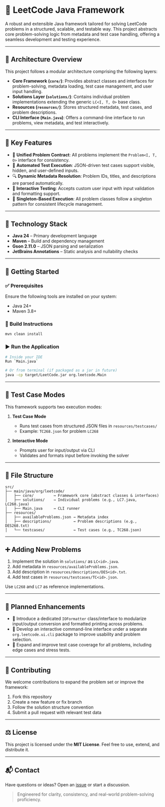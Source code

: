 # 🧠 LeetCode Java Framework

A robust and extensible Java framework tailored for solving LeetCode problems in a structured, scalable, and testable way. This project abstracts core problem-solving logic from metadata and test case handling, offering a seamless development and testing experience.

---

## 📀 Architecture Overview

This project follows a modular architecture comprising the following layers:

* **Core Framework (`core/`)**: Provides abstract classes and interfaces for problem-solving, metadata loading, test case management, and user input handling.
* **Solutions Layer (`solutions/`)**: Contains individual problem implementations extending the generic `LC<I, T, O>` base class.
* **Resources (`resources/`)**: Stores structured metadata, test cases, and problem descriptions.
* **CLI Interface (`Main.java`)**: Offers a command-line interface to run problems, view metadata, and test interactively.

---

## 📌 Key Features

* 🔁 **Unified Problem Contract**: All problems implement the `Problem<I, T, O>` interface for consistency.
* 🧪 **Automated Test Execution**: JSON-driven test cases support visible, hidden, and user-defined inputs.
* 🔍 **Dynamic Metadata Resolution**: Problem IDs, titles, and descriptions are parsed automatically.
* 👤 **Interactive Testing**: Accepts custom user input with input validation and formatting support.
* 🧱 **Singleton-Based Execution**: All problem classes follow a singleton pattern for consistent lifecycle management.

---

## 💪 Technology Stack

* **Java 24** – Primary development language
* **Maven** – Build and dependency management
* **Gson 2.11.0** – JSON parsing and serialization
* **JetBrains Annotations** – Static analysis and nullability checks

---

## 🚀 Getting Started

### ✅ Prerequisites

Ensure the following tools are installed on your system:

* Java 24+
* Maven 3.8+

### 🔧 Build Instructions

```bash
mvn clean install
```

### ▶️ Run the Application

```bash
# Inside your IDE
Run `Main.java`

# Or from terminal (if packaged as a jar in future)
java -cp target/LeetCode.jar org.leetcode.Main
```

---

## 🧪 Test Case Modes

This framework supports two execution modes:

1. **Test Case Mode**

    * Runs test cases from structured JSON files in `resources/testcases/`
    * Example: `TC268.json` for problem `LC268`

2. **Interactive Mode**

    * Prompts user for input/output via CLI
    * Validates and formats input before invoking the solver

---

## 📁 File Structure

```
src/
├── main/java/org/leetcode/
│   ├── core/         → Framework core (abstract classes & interfaces)
│   ├── solutions/    → Individual problems (e.g., LC7.java, LC268.java)
│   ├── Main.java     → CLI runner
├── resources/
│   ├── availableProblems.json → Metadata index
│   ├── descriptions/          → Problem descriptions (e.g., DES268.txt)
│   └── testcases/             → Test cases (e.g., TC268.json)
```

---

## ➕ Adding New Problems

1. Implement the solution in `solutions/` as `LC<id>.java`.
2. Add metadata in `resources/availableProblems.json`.
3. Add description in `resources/descriptions/DES<id>.txt`.
4. Add test cases in `resources/testcases/TC<id>.json`.

Use `LC268` and `LC7` as reference implementations.

---

## 🧠 Planned Enhancements

* 📆 Introduce a dedicated `IOFormatter` class/interface to modularize input/output conversion and formatted printing across problems.
* 🎨 Develop an interactive command-line interface under a separate `org.leetcode.ui.cli` package to improve usability and problem selection.
* 🧪 Expand and improve test case coverage for all problems, including edge cases and stress tests.

---

## 🤝 Contributing

We welcome contributions to expand the problem set or improve the framework:

1. Fork this repository
2. Create a new feature or fix branch
3. Follow the solution structure convention
4. Submit a pull request with relevant test data

---

## ⚖️ License

This project is licensed under the **MIT License**. Feel free to use, extend, and distribute it.

---

## 📬 Contact

Have questions or ideas? Open an [issue](https://github.com/your-username/LeetCode/issues) or start a discussion.

> Engineered for clarity, consistency, and real-world problem-solving proficiency.

